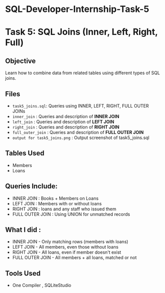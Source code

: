 # SQL-Developer-Internship-Task-5

# Task 5: SQL Joins (Inner, Left, Right, Full)

## Objective
Learn how to combine data from related tables using different types of SQL joins.

## Files

- `task5_joins.sql`: Queries using INNER, LEFT, RIGHT, FULL OUTER JOINs
- `inner_join` : Queries and description of **INNER JOIN**
- `left_join` : Queries and description of **LEFT JOIN**
- `right_join` : Queries and description of **RIGHT JOIN**
- `full_outer_join` : Queries and description of **FULL OUTER JOIN**
- `output for task5_joins.png` : Output screenshot of task5_joins.sql


## Tables Used
- Members
- Loans

## Queries Include:
- INNER JOIN : Books + Members on Loans
- LEFT JOIN : Members with or without loans
- RIGHT JOIN : loans and any staff who issued them
- FULL OUTER JOIN : Using UNION for unmatched records

## What I did :

- INNER JOIN      - Only matching rows (members with loans) 
- LEFT JOIN       - All members, even those without loans  
- RIGHT JOIN      - All loans, even if member doesn't exist 
- FULL OUTER JOIN - All members + all loans, matched or not

## Tools Used
- One Compiler , SQLiteStudio

